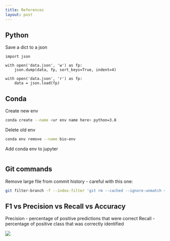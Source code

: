 ```yaml
---
title: References
layout: post
---
```


## Python

Save a dict to a json
```
import json

with open('data.json', 'w') as fp:
    json.dump(data, fp, sort_keys=True, indent=4)

with open('data.json', 'r') as fp:
    data = json.load(fp)
```

## Conda

Create new env
```sh
conda create --name <ur env name here> python=3.8
```

Delete old env
```sh
conda env remove --name bio-env
```

Add conda env to jupyter 
```sh
```

## Git commands

Remove large file from commit history - careful with this one:
```sh
git filter-branch -f --index-filter 'git rm --cached --ignore-unmatch <filepath>’ HEAD
```

## F1 vs Precision vs Recall vs Accuracy
Precision - percentage of positive predictions that were correct
Recall - percentage of positive class that was correctly identified

![](/assets/posts/f1_precision_recall.png)

<!-- ## Neural Nets
Linear Algebra
CNN math
How to understand Transformers -->
